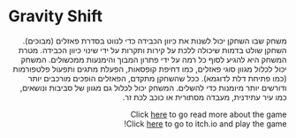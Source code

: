 # Gravity Shift
<div dir='rtl' lang='he'>
משחק שבו השחקן יכול לשנות את כיוון הכבידה כדי לנווט בסדרת פאזלים (מבוכים). השחקן שולט בדמות שיכולה ללכת על קירות ותקרות על ידי שינוי כיוון הכבידה. מטרת המשחק היא להגיע לסוף כל רמה על ידי פתרון המבוך והימנעות ממכשולים. המשחק יכול לכלול מגוון סוגי פאזלים, כמו דחיפת קופסאות, הפעלת מתגים ותפעול פלטפורמות (כמו פתיחת דלת לדוגמא).
ככל שהשחקן מתקדם, הפאזלים הופכים מורכבים יותר ודורשים יותר מיומנות כדי להשלים. המשחק יכול לכלול גם מגוון של סביבות ונושאים, כמו עיר עתידנית, מעבדה מסתורית או כוכב לכת זר.

Click [here](https://github.com/Matan-Daniel-gamedev/Gravity-Shift/blob/main/Gravity%20Shift.md) to go read more about the game  
Click [here](https://daniel-matan.itch.io/gravity-shift) to go to itch.io and play the game!  
</div>
